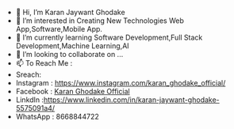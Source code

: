 - 👋 Hi, I’m Karan Jaywant Ghodake
- 👀 I’m interested in Creating New Technologies Web App,Software,Mobile App.
- 🌱 I’m currently learning Software Development,Full Stack Development,Machine Learning,AI
- 💞️ I’m looking to collaborate on ...
- 📫 To Reach Me :
- Sreach:
- Instagram : https://www.instagram.com/karan_ghodake_official/
- Facebook : [Karan Ghodake Official](https://www.facebook.com/karan.ghodake.56)
- LinkdIn  :https://www.linkedin.com/in/karan-jaywant-ghodake-5575091a4/
- WhatsApp : 8668844722

<!---
GhodakeKJ/GhodakeKJ is a ✨ special ✨ repository because its `README.md` (this file) appears on your GitHub profile.
You can click the Preview link to take a look at your changes.
--->
